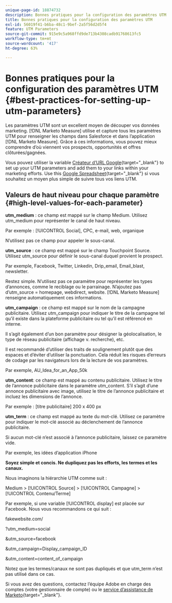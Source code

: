 ```yaml
---
unique-page-id: 18874732
description: Bonnes pratiques pour la configuration des paramètres UTM - [!DNL Marketo Measure]
title: Bonnes pratiques pour la configuration des paramètres UTM
exl-id: 56019f41-b6ba-48c1-9bef-2a5f56d2d5f4
feature: UTM Parameters
source-git-commit: 915e9c5a968ffd9de713b4308cadb91768613fc5
workflow-type: tm+mt
source-wordcount: '417'
ht-degree: 63%

---
```


# Bonnes pratiques pour la configuration des paramètres UTM {#best-practices-for-setting-up-utm-parameters}

Les paramètres UTM sont un excellent moyen de découper vos données marketing. [!DNL Marketo Measure] utilise et capture tous les paramètres UTM pour renseigner les champs dans Salesforce et dans l’application [!DNL Marketo Measure]. Grâce à ces informations, vous pouvez mieux comprendre d’où viennent vos prospects, opportunités et offres clôturées/gagnées.

Vous pouvez utiliser la variable [Créateur d’URL Google](https://support.google.com/analytics/answer/1033867?hl=fr){target="_blank"} to set up your UTM parameters and add them to your links within your marketing efforts. Use this [Google Spreadsheet](https://docs.google.com/spreadsheets/d/1QCIr1WUJQHE68cA4VTks2XE7nxuryaUymCEy_23-Oew/edit#gid=0){target="_blank"} si vous souhaitez un moyen plus simple de suivre tous vos liens UTM.

## Valeurs de haut niveau pour chaque paramètre {#high-level-values-for-each-parameter}

**utm_medium** : ce champ est mappé sur le champ Medium. Utilisez utm_medium pour représenter le canal de haut niveau.

Par exemple : [!UICONTROL Social], CPC, e-mail, web, organique

N’utilisez pas ce champ pour appeler le sous-canal.

**utm_source** : ce champ est mappé sur le champ Touchpoint Source. Utilisez utm_source pour définir le sous-canal duquel provient le prospect.

Par exemple, Facebook, Twitter, Linkedin, Drip_email, Email_blast, newsletter.

Restez simple. N’utilisez pas ce paramètre pour représenter les types d’annonces, comme le reciblage ou le parrainage. N’ajoutez pas d’utm_source = homepage, webdirect, website. [!DNL Marketo Measure] renseigne automatiquement ces informations.

**utm_campaign** : ce champ est mappé sur le nom de la campagne publicitaire. Utilisez utm_campaign pour indiquer le titre de la campagne tel qu’il existe dans la plateforme publicitaire ou tel qu’il est référencé en interne.

Il s’agit également d’un bon paramètre pour désigner la géolocalisation, le type de réseau publicitaire (affichage v. recherche), etc.

Il est recommandé d’utiliser des traits de soulignement plutôt que des espaces et d’éviter d’utiliser la ponctuation. Cela réduit les risques d’erreurs de codage par les navigateurs lors de la lecture de vos paramètres.

Par exemple, AU_Idea_for_an_App_50k

**utm_content**: ce champ est mappé au contenu publicitaire. Utilisez le titre de l’annonce publicitaire dans le paramètre utm_content. S’il s’agit d’une annonce publicitaire avec image, utilisez le titre de l’annonce publicitaire et incluez les dimensions de l’annonce.

Par exemple : [titre publicitaire] 200 x 400 px

**utm_term** : ce champ est mappé au texte du mot-clé. Utilisez ce paramètre pour indiquer le mot-clé associé au déclenchement de l’annonce publicitaire.

Si aucun mot-clé n’est associé à l’annonce publicitaire, laissez ce paramètre vide.

Par exemple, les idées d’application iPhone

**Soyez simple et concis. Ne dupliquez pas les efforts, les termes et les canaux.**

Nous imaginons la hiérarchie UTM comme suit :

Medium > [!UICONTROL Source] > [!UICONTROL Campagne] > [!UICONTROL Contenu/Terme]

Par exemple, si une variable [!UICONTROL display] est placée sur Facebook. Nous vous recommandons ce qui suit :

fakewebsite.com/

?utm_medium=social

&amp;utm_source=facebook

&amp;utm_campaign=Display_campaign_ID

&amp;utm_content=content_of_campaign

Notez que les termes/canaux ne sont pas dupliqués et que utm_term n’est pas utilisé dans ce cas.

Si vous avez des questions, contactez l’équipe Adobe en charge des comptes (votre gestionnaire de compte) ou le [service d’assistance de Marketo](https://nation.marketo.com/t5/support/ct-p/Support){target="_blank"}.
